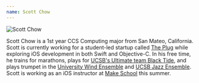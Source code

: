 ```yaml
---
name: Scott Chow
---
```


![Scott Chow](chow_scott.jpg)

Scott Chow is a 1st year CCS Computing major from San Mateo, California. Scott is currently working for a student-led startup called [The Plug](http://theplugsocial.com/) while exploring iOS development in both Swift and Objective-C. In his free time, he trains for marathons, plays for [UCSB's Ultimate team Black Tide](http://recreation.sa.ucsb.edu/sport-clubs/sports-clubs/men's-sports-clubs/ultimate), and plays trumpet in the [University Wind Ensemble](http://www.music.ucsb.edu/ensembles/university-wind) and [UCSB Jazz Ensemble](http://www.music.ucsb.edu/ensembles/jazz). Scott is working as an iOS instructor at [Make School](https://www.makeschool.com/) this summer.
